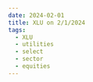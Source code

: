 ```yaml
---
date: 2024-02-01
title: XLU on 2/1/2024
tags: 
  - XLU
  - utilities
  - select
  - sector
  - equities
---
```

<div class="post">
<snapshot-grid 
    :reports="['2024/01/31/CTA/XLU', '2024/02/01/CTA/XLU', '2024/02/01/MTP/XLU']"
    chart="2024/02/01/Chart/XLU"
/>
<p>

</p>
<p>

</p>
</div>